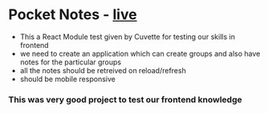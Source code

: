 # Pocket Notes - [live](https://mujtaba-cuvette-react-test.netlify.app/)

- This a React Module test given by Cuvette for testing our skills in frontend
- we need to create an application which can create groups and also have notes for the particular groups 
- all the notes should be retreived on reload/refresh 
- should be mobile responsive 

### This was very good project to test our frontend knowledge 
